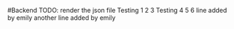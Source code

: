 #Backend
TODO: render the json file
Testing 1 2 3
Testing 4 5 6
line added by emily
another line added by emily
